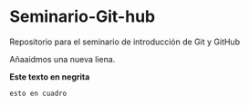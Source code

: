 # Seminario-Git-hub
Repositorio para el seminario de introducción de Git y GitHub



Añaaidmos una nueva liena.

**Este texto en negrita**

```esto en cuadro```

